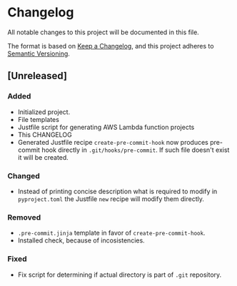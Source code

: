 # Changelog

All notable changes to this project will be documented in this file.

The format is based on [Keep a Changelog](https://keepachangelog.com/en/1.0.0/),
and this project adheres to [Semantic Versioning](https://semver.org/spec/v2.0.0.html).

## [Unreleased]

### Added

- Initialized project.
- File templates
- Justfile script for generating AWS Lambda function projects
- This CHANGELOG
- Generated Justfile recipe `create-pre-commit-hook` now produces pre-commit hook directly in `.git/hooks/pre-commit`. If such file doesn't exist it will be created.

### Changed

- Instead of printing concise description what is required to modify in `pyproject.toml` the Justfile `new` recipe will modify them directly.

### Removed

- `.pre-commit.jinja` template in favor of `create-pre-commit-hook`.
- Installed check, because of incosistencies.

### Fixed

- Fix script for determining if actual directory is part of `.git` repository.
